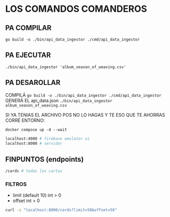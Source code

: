 # LOS COMANDOS COMANDEROS

## PA COMPILAR

`go build -o ./bin/api_data_ingestor ./cmd/api_data_ingestor`

## PA EJECUTAR

`./bin/api_data_ingestor 'album_season_of_weaving.csv'`

## PA DESAROLLAR

COMPILÁ `go build -o ./bin/api_data_ingestor ./cmd/api_data_ingestor` GENERÁ EL
api_data.json `./bin/api_data_ingestor album_season_of_weaving.csv`

SI YA TENIAS EL ARCHIVO POS NO LO HAGAS Y TE ESO QUE TE AHORRAS
CORRÉ ENTORNO:

`docker compose up -d --wait`

```bash
localhost:4000 # firebase emulator ui
localhost:8000 # servidor
```

## FINPUNTOS (endpoints)

```bash
/cards # todas las cartas
```

### FILTROS

- limit (default 10) int > 0
- offset int > 0

```bash
curl -s "localhost:8000/cards?limit=50&offset=50"
```
